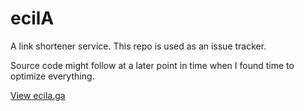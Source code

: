 
# ecilA
A link shortener service. This repo is used as an issue tracker.

Source code might follow at a later point in time when I found time to optimize everything.

[View ecila.ga](https://ecila.ga/)
